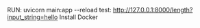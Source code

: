 RUN: uvicorn main:app --reload
test: http://127.0.0.1:8000/length?input_string=hello
Install Docker
